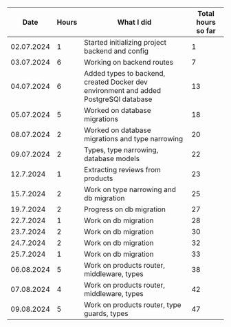 | Date | Hours | What I did | Total hours so far |
| ---- | ----- | ---------- | ------------------ |
| 02.07.2024 | 1 | Started initializing project backend and config | 1
| 03.07.2024 | 6 | Working on backend routes | 7
| 04.07.2024 | 6 | Added types to backend, created Docker dev environment and added PostgreSQl database | 13
| 05.07.2024 | 5 | Worked on database migrations | 18
| 08.07.2024 | 2 | Worked on database migrations and type narrowing | 20
| 09.07.2024 | 2 | Types, type narrowing, database models | 22
| 12.7.2024 | 1 | Extracting reviews from products | 23
| 15.7.2024 | 2 | Work on type narrowing and db migration | 25
| 19.7.2024 | 2 | Progress on db migration | 27
| 22.7.2024 | 1 | Work on db migration | 28
| 23.7.2024 | 2 | Work on db migration | 30
| 24.7.2024 | 2 | Work on db migration | 32
| 25.7.2024 | 1 | Work on db migration | 33
| 06.08.2024 | 5 | Work on products router, middleware, types | 38
| 07.08.2024 | 4 | Work on products router, middleware, types | 42
| 09.08.2024 | 5 | Work on products router, type guards, types | 47
